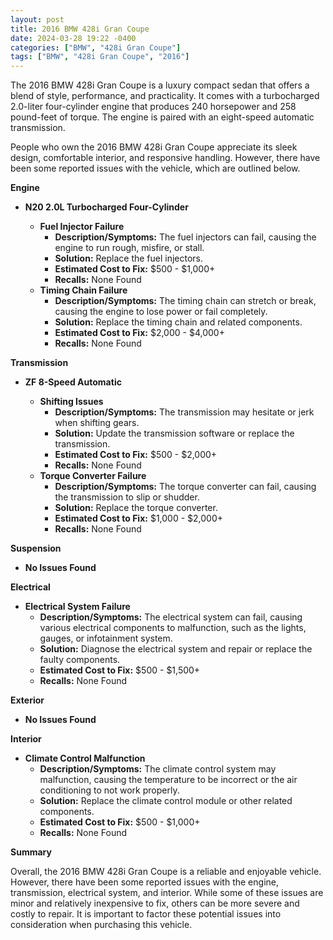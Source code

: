 ```yaml
---
layout: post
title: 2016 BMW 428i Gran Coupe
date: 2024-03-28 19:22 -0400
categories: ["BMW", "428i Gran Coupe"]
tags: ["BMW", "428i Gran Coupe", "2016"]
---
```

The 2016 BMW 428i Gran Coupe is a luxury compact sedan that offers a blend of style, performance, and practicality. It comes with a turbocharged 2.0-liter four-cylinder engine that produces 240 horsepower and 258 pound-feet of torque. The engine is paired with an eight-speed automatic transmission.

People who own the 2016 BMW 428i Gran Coupe appreciate its sleek design, comfortable interior, and responsive handling. However, there have been some reported issues with the vehicle, which are outlined below.

**Engine**

* **N20 2.0L Turbocharged Four-Cylinder**

    * **Fuel Injector Failure**
        * **Description/Symptoms:** The fuel injectors can fail, causing the engine to run rough, misfire, or stall.
        * **Solution:** Replace the fuel injectors.
        * **Estimated Cost to Fix:** $500 - $1,000+
        * **Recalls:** None Found
    * **Timing Chain Failure**
        * **Description/Symptoms:** The timing chain can stretch or break, causing the engine to lose power or fail completely.
        * **Solution:** Replace the timing chain and related components.
        * **Estimated Cost to Fix:** $2,000 - $4,000+
        * **Recalls:** None Found

**Transmission**

* **ZF 8-Speed Automatic**

    * **Shifting Issues**
        * **Description/Symptoms:** The transmission may hesitate or jerk when shifting gears.
        * **Solution:** Update the transmission software or replace the transmission.
        * **Estimated Cost to Fix:** $500 - $2,000+
        * **Recalls:** None Found
    * **Torque Converter Failure**
        * **Description/Symptoms:** The torque converter can fail, causing the transmission to slip or shudder.
        * **Solution:** Replace the torque converter.
        * **Estimated Cost to Fix:** $1,000 - $2,000+
        * **Recalls:** None Found

**Suspension**

* **No Issues Found**

**Electrical**

* **Electrical System Failure**
    * **Description/Symptoms:** The electrical system can fail, causing various electrical components to malfunction, such as the lights, gauges, or infotainment system.
    * **Solution:** Diagnose the electrical system and repair or replace the faulty components.
    * **Estimated Cost to Fix:** $500 - $1,500+
    * **Recalls:** None Found

**Exterior**

* **No Issues Found**

**Interior**

* **Climate Control Malfunction**
    * **Description/Symptoms:** The climate control system may malfunction, causing the temperature to be incorrect or the air conditioning to not work properly.
    * **Solution:** Replace the climate control module or other related components.
    * **Estimated Cost to Fix:** $500 - $1,000+
    * **Recalls:** None Found

**Summary**

Overall, the 2016 BMW 428i Gran Coupe is a reliable and enjoyable vehicle. However, there have been some reported issues with the engine, transmission, electrical system, and interior. While some of these issues are minor and relatively inexpensive to fix, others can be more severe and costly to repair. It is important to factor these potential issues into consideration when purchasing this vehicle.
